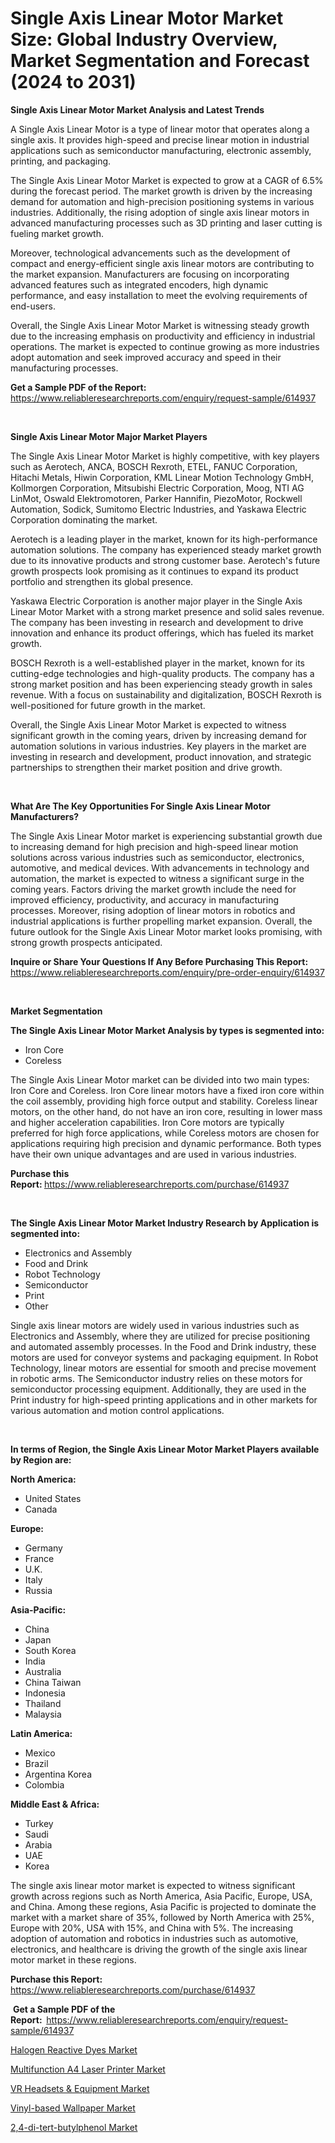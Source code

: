 <p><h1>Single Axis Linear Motor Market Size: Global Industry Overview, Market Segmentation and Forecast (2024 to 2031)</h1></p><p><strong>Single Axis Linear Motor Market Analysis and Latest Trends</strong></p>
<p><p>A Single Axis Linear Motor is a type of linear motor that operates along a single axis. It provides high-speed and precise linear motion in industrial applications such as semiconductor manufacturing, electronic assembly, printing, and packaging.</p><p>The Single Axis Linear Motor Market is expected to grow at a CAGR of 6.5% during the forecast period. The market growth is driven by the increasing demand for automation and high-precision positioning systems in various industries. Additionally, the rising adoption of single axis linear motors in advanced manufacturing processes such as 3D printing and laser cutting is fueling market growth.</p><p>Moreover, technological advancements such as the development of compact and energy-efficient single axis linear motors are contributing to the market expansion. Manufacturers are focusing on incorporating advanced features such as integrated encoders, high dynamic performance, and easy installation to meet the evolving requirements of end-users.</p><p>Overall, the Single Axis Linear Motor Market is witnessing steady growth due to the increasing emphasis on productivity and efficiency in industrial operations. The market is expected to continue growing as more industries adopt automation and seek improved accuracy and speed in their manufacturing processes.</p></p>
<p><strong>Get a Sample PDF of the Report:&nbsp;</strong> <a href="https://www.reliableresearchreports.com/enquiry/request-sample/614937">https://www.reliableresearchreports.com/enquiry/request-sample/614937</a></p>
<p>&nbsp;</p>
<p><strong>Single Axis Linear Motor Major Market Players</strong></p>
<p><p>The Single Axis Linear Motor Market is highly competitive, with key players such as Aerotech, ANCA, BOSCH Rexroth, ETEL, FANUC Corporation, Hitachi Metals, Hiwin Corporation, KML Linear Motion Technology GmbH, Kollmorgen Corporation, Mitsubishi Electric Corporation, Moog, NTI AG LinMot, Oswald Elektromotoren, Parker Hannifin, PiezoMotor, Rockwell Automation, Sodick, Sumitomo Electric Industries, and Yaskawa Electric Corporation dominating the market.</p><p>Aerotech is a leading player in the market, known for its high-performance automation solutions. The company has experienced steady market growth due to its innovative products and strong customer base. Aerotech's future growth prospects look promising as it continues to expand its product portfolio and strengthen its global presence.</p><p>Yaskawa Electric Corporation is another major player in the Single Axis Linear Motor Market with a strong market presence and solid sales revenue. The company has been investing in research and development to drive innovation and enhance its product offerings, which has fueled its market growth.</p><p>BOSCH Rexroth is a well-established player in the market, known for its cutting-edge technologies and high-quality products. The company has a strong market position and has been experiencing steady growth in sales revenue. With a focus on sustainability and digitalization, BOSCH Rexroth is well-positioned for future growth in the market.</p><p>Overall, the Single Axis Linear Motor Market is expected to witness significant growth in the coming years, driven by increasing demand for automation solutions in various industries. Key players in the market are investing in research and development, product innovation, and strategic partnerships to strengthen their market position and drive growth.</p></p>
<p>&nbsp;</p>
<p><strong>What Are The Key Opportunities For Single Axis Linear Motor Manufacturers?</strong></p>
<p><p>The Single Axis Linear Motor market is experiencing substantial growth due to increasing demand for high precision and high-speed linear motion solutions across various industries such as semiconductor, electronics, automotive, and medical devices. With advancements in technology and automation, the market is expected to witness a significant surge in the coming years. Factors driving the market growth include the need for improved efficiency, productivity, and accuracy in manufacturing processes. Moreover, rising adoption of linear motors in robotics and industrial applications is further propelling market expansion. Overall, the future outlook for the Single Axis Linear Motor market looks promising, with strong growth prospects anticipated.</p></p>
<p><strong>Inquire or Share Your Questions If Any Before Purchasing This Report:</strong> <a href="https://www.reliableresearchreports.com/enquiry/pre-order-enquiry/614937">https://www.reliableresearchreports.com/enquiry/pre-order-enquiry/614937</a></p>
<p>&nbsp;</p>
<p><strong>Market Segmentation</strong></p>
<p><strong>The Single Axis Linear Motor Market Analysis by types is segmented into:</strong></p>
<p><ul><li>Iron Core</li><li>Coreless</li></ul></p>
<p><p>The Single Axis Linear Motor market can be divided into two main types: Iron Core and Coreless. Iron Core linear motors have a fixed iron core within the coil assembly, providing high force output and stability. Coreless linear motors, on the other hand, do not have an iron core, resulting in lower mass and higher acceleration capabilities. Iron Core motors are typically preferred for high force applications, while Coreless motors are chosen for applications requiring high precision and dynamic performance. Both types have their own unique advantages and are used in various industries.</p></p>
<p><strong>Purchase this Report:&nbsp;</strong><a href="https://www.reliableresearchreports.com/purchase/614937">https://www.reliableresearchreports.com/purchase/614937</a></p>
<p>&nbsp;</p>
<p><strong>The Single Axis Linear Motor Market Industry Research by Application is segmented into:</strong></p>
<p><ul><li>Electronics and Assembly</li><li>Food and Drink</li><li>Robot Technology</li><li>Semiconductor</li><li>Print</li><li>Other</li></ul></p>
<p><p>Single axis linear motors are widely used in various industries such as Electronics and Assembly, where they are utilized for precise positioning and automated assembly processes. In the Food and Drink industry, these motors are used for conveyor systems and packaging equipment. In Robot Technology, linear motors are essential for smooth and precise movement in robotic arms. The Semiconductor industry relies on these motors for semiconductor processing equipment. Additionally, they are used in the Print industry for high-speed printing applications and in other markets for various automation and motion control applications.</p></p>
<p>&nbsp;</p>
<p><strong>In terms of Region, the Single Axis Linear Motor Market Players available by Region are:</strong></p>
<p>
    <p> <strong> North America: </strong>
        <ul>
            <li>United States</li>
            <li>Canada</li>
        </ul>
        </p> 
    <p> <strong> Europe: </strong>
        <ul>
            <li>Germany</li>
            <li>France</li>
            <li>U.K.</li>
            <li>Italy</li>
            <li>Russia</li>
        </ul>
        </p> 
    <p> <strong> Asia-Pacific: </strong>
        <ul>
            <li>China</li>
            <li>Japan</li>
            <li>South Korea</li>
            <li>India</li>
            <li>Australia</li>
            <li>China Taiwan</li>
            <li>Indonesia</li>
            <li>Thailand</li>
            <li>Malaysia</li>
        </ul>
        </p> 
    <p> <strong> Latin America: </strong>
        <ul>
            <li>Mexico</li>
            <li>Brazil</li>
            <li>Argentina Korea</li>
            <li>Colombia</li>
        </ul>
        </p> 
    <p> <strong> Middle East & Africa: </strong>
        <ul>
            <li>Turkey</li>
            <li>Saudi</li>
            <li>Arabia</li>
            <li>UAE</li>
            <li>Korea</li>
        </ul>
    </p>
    </p>
<p><p>The single axis linear motor market is expected to witness significant growth across regions such as North America, Asia Pacific, Europe, USA, and China. Among these regions, Asia Pacific is projected to dominate the market with a market share of 35%, followed by North America with 25%, Europe with 20%, USA with 15%, and China with 5%. The increasing adoption of automation and robotics in industries such as automotive, electronics, and healthcare is driving the growth of the single axis linear motor market in these regions.</p></p>
<p><strong>Purchase this Report: </strong><a href="https://www.reliableresearchreports.com/purchase/614937">https://www.reliableresearchreports.com/purchase/614937</a></p>
<p>&nbsp;<strong>Get a Sample PDF of the Report:&nbsp;&nbsp;</strong><a href="https://www.reliableresearchreports.com/enquiry/request-sample/614937">https://www.reliableresearchreports.com/enquiry/request-sample/614937</a></p>
<p><strong></strong></p>
<p><p><a href="https://github.com/Krish2023na/Market-Research-Report-List-3/blob/main/halogen-reactive-dyes-market.md">Halogen Reactive Dyes Market</a></p><p><a href="https://github.com/RickHolmes3/Market-Research-Report-List-3/blob/main/multifunction-a4-laser-printer-market.md">Multifunction A4 Laser Printer Market</a></p><p><a href="https://issuu.com/reportprime-2/docs/vr-headsets-equipment-market-size-2030.pptx">VR Headsets & Equipment Market</a></p><p><a href="https://github.com/bmorecock/Market-Research-Report-List-2/blob/main/vinyl-based-wallpaper-market.md">Vinyl-based Wallpaper Market</a></p><p><a href="https://issuu.com/reportprime-2/docs/24-di-tert-butylphenol-market-size-2030.pptx">2,4-di-tert-butylphenol Market</a></p></p>